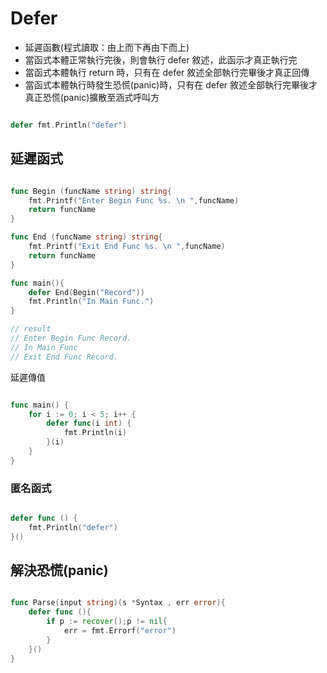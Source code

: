 # Defer 

* 延遲函數(程式讀取：由上而下再由下而上)
* 當函式本體正常執行完後，則會執行 defer 敘述，此函示才真正執行完
* 當函式本體執行 return 時，只有在 defer 敘述全部執行完畢後才真正回傳
* 當函式本體執行時發生恐慌(panic)時，只有在 defer 敘述全部執行完畢後才真正恐慌(panic)擴散至涵式呼叫方

```go

defer fmt.Println("defer")

```

## 延遲函式

```go

func Begin (funcName string) string{
    fmt.Printf("Enter Begin Func %s. \n ",funcName)
    return funcName
}

func End (funcName string) string{
    fmt.Printf("Exit End Func %s. \n ",funcName)
    return funcName
}

func main(){
    defer End(Begin("Record"))
    fmt.Println("In Main Func.")
}

// result
// Enter Begin Func Record.
// In Main Func
// Exit End Func Record.

```

延遲傳值

```go

func main() {
	for i := 0; i < 5; i++ {
		defer func(i int) {
			fmt.Println(i)
		}(i)
	}
}


```

### 匿名函式

```go

defer func () {
    fmt.Println("defer")
}()

```

## 解決恐慌(panic)

```go

func Parse(input string)(s *Syntax , err error){
    defer func (){
        if p := recover();p != nil{
            err = fmt.Errorf("error")
        }
    }()
}

```